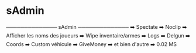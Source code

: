 # sAdmin
────────────── sAdmin ──────────────  ➡️ Spectate ➡️ Noclip ➡️ Afficher les noms des joueurs ➡️ Wipe inventaire/armes  ➡️ Logs ➡️ Delgun ➡️ Coords ➡️ Custom véhicule  ➡️ GiveMoney ➡️ et bien d'autre ➡️ 0.02 MS
